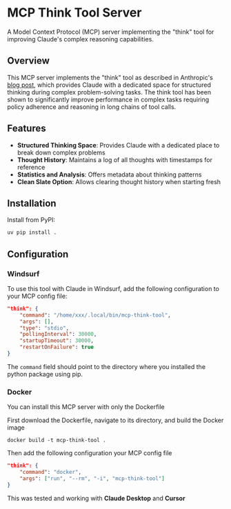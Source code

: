# MCP Think Tool Server

A Model Context Protocol (MCP) server implementing the "think" tool for improving Claude's complex reasoning capabilities.

## Overview

This MCP server implements the "think" tool as described in Anthropic's [blog post](https://www.anthropic.com/engineering/claude-think-tool), which provides Claude with a dedicated space for structured thinking during complex problem-solving tasks. The think tool has been shown to significantly improve performance in complex tasks requiring policy adherence and reasoning in long chains of tool calls.

## Features

- **Structured Thinking Space**: Provides Claude with a dedicated place to break down complex problems
- **Thought History**: Maintains a log of all thoughts with timestamps for reference
- **Statistics and Analysis**: Offers metadata about thinking patterns
- **Clean Slate Option**: Allows clearing thought history when starting fresh

## Installation

Install from PyPI:

```bash
uv pip install .
```

## Configuration

### Windsurf
To use this tool with Claude in Windsurf, add the following configuration to your MCP config file:

```json
"think": {
    "command": "/home/xxx/.local/bin/mcp-think-tool",
    "args": [],
    "type": "stdio",
    "pollingInterval": 30000,
    "startupTimeout": 30000,
    "restartOnFailure": true
}
```

The `command` field should point to the directory where you installed the python package using pip.

### Docker

You can install this MCP server with only the Dockerfile

First download the Dockerfile, navigate to its directory, and build the Docker image

````
docker build -t mcp-think-tool .
````

Then add the following configuration your MCP config file

````json
"think": {
    "command": "docker",
    "args": ["run", "--rm", "-i", "mcp-think-tool"]
}
````

This was tested and working with **Claude Desktop** and **Cursor**